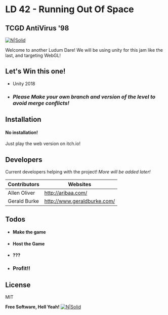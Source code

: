 # LD 42 - Running Out Of Space
## TCGD AntiVirus '98
[![N|Solid](http://www.tricitiesgamedev.com/wp-content/uploads/2018/04/SquidTall-6.gif)](http://www.tricitiesgamedev.com/)

Welcome to another Ludum Dare! We will be using unity for this jam like the last, and targeting WebGL! 
## Let's Win this one!

  - Unity 2018 
  - ### *Please Make your own branch and version of the level to avoid merge conflicts!*


## Installation

#### No installation! 
Just play the web version on itch.io!

## Developers

Current developers helping with the project! *More will be added later!*

| Contributors | Websites |
| ------ | ------ |
| Allen Oliver | http://aribaa.com/ |
| Gerald Burke | http://www.geraldburke.com/ |

## Todos

 - #### Make the game
 - #### Host the Game
 - #### ???
 - ### Profit!!

License
----

MIT


**Free Software, Hell Yeah!**
[![N|Solid](http://shobhitsamaria.com/wp-content/uploads/2016/08/MWU-logo-WhiteBG.png)](https://unity3d.com/)
